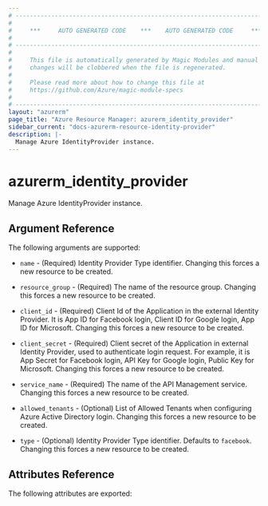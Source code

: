 ```yaml
---
# ----------------------------------------------------------------------------
#
#     ***     AUTO GENERATED CODE    ***    AUTO GENERATED CODE     ***
#
# ----------------------------------------------------------------------------
#
#     This file is automatically generated by Magic Modules and manual
#     changes will be clobbered when the file is regenerated.
#
#     Please read more about how to change this file at
#     https://github.com/Azure/magic-module-specs
#
# ----------------------------------------------------------------------------
layout: "azurerm"
page_title: "Azure Resource Manager: azurerm_identity_provider"
sidebar_current: "docs-azurerm-resource-identity-provider"
description: |-
  Manage Azure IdentityProvider instance.
---
```


# azurerm_identity_provider

Manage Azure IdentityProvider instance.


## Argument Reference

The following arguments are supported:

* `name` - (Required) Identity Provider Type identifier. Changing this forces a new resource to be created.

* `resource_group` - (Required) The name of the resource group. Changing this forces a new resource to be created.

* `client_id` - (Required) Client Id of the Application in the external Identity Provider. It is App ID for Facebook login, Client ID for Google login, App ID for Microsoft. Changing this forces a new resource to be created.

* `client_secret` - (Required) Client secret of the Application in external Identity Provider, used to authenticate login request. For example, it is App Secret for Facebook login, API Key for Google login, Public Key for Microsoft. Changing this forces a new resource to be created.

* `service_name` - (Required) The name of the API Management service. Changing this forces a new resource to be created.

* `allowed_tenants` - (Optional) List of Allowed Tenants when configuring Azure Active Directory login. Changing this forces a new resource to be created.

* `type` - (Optional) Identity Provider Type identifier. Defaults to `facebook`. Changing this forces a new resource to be created.

## Attributes Reference

The following attributes are exported:
